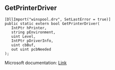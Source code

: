 ## GetPrinterDriver

```
[DllImport("winspool.drv", SetLastError = true)]
public static extern bool GetPrinterDriver(
   IntPtr hPrinter,
   string pEnvironment,
   uint Level,
   IntPtr pDriverInfo,
   uint cbBuf,
   out uint pcbNeeded
);
```

Microsoft documentation: [Link](https://learn.microsoft.com/en-us/windows/win32/printdocs/getprinterdriver)
